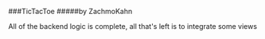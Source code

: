 ###TicTacToe
#####by ZachmoKahn

All of the backend logic is complete, all that's left is to integrate some views